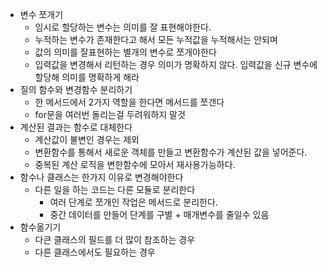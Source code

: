 - 변수 쪼개기
  - 임시로 할당하는 변수는 의미를 잘 표현해야한다.
  - 누적하는 변수가 존재한다고 해서 모든 누적값을 누적해서는 안되며 
  - 값의 의미를 잘표현하는 별개의 변수로 쪼개야한다
  - 입력값을 변경해서 리턴하는 경우 의미가 명확하지 않다. 입력값을 신규 변수에 할당해 의미를 명확하게 해라
- 질의 함수와 변경함수 분리하기
  - 한 메서드에서 2가지 역할을 한다면 메서드를 쪼갠다 
  - for문을 여러번 돌리는걸 두려워하지 말것
- 계산된 결과는 함수로 대체한다
  - 계산값이 불변인 경우는 제외
  - 변환함수를 통해서 새로운 객체를 만들고 변환함수가 계산된 값을 넣어준다.
  - 중복된 계산 로직을 변한함수에 모아서 재사용가능하다.
- 함수나 클래스는 한가지 이유로 변경해야한다
  - 다른 일을 하는 코드는 다른 모듈로 분리한다
    - 여러 단계로 쪼개인 작업은 메서드로 분리한다.
    - 중간 데이터를 만들어 단계를 구별 + 매개변수를 줄일수 있음
- 함수옮기기
  - 다큰 클래스의 필드를 더 많이 참조하는 경우
  - 다른 클래스에서도 필요하는 경우 